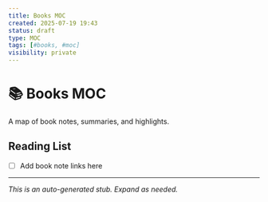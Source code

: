 ```yaml
---
title: Books MOC
created: 2025-07-19 19:43
status: draft
type: MOC
tags: [#books, #moc]
visibility: private
---
```


# 📚 Books MOC

A map of book notes, summaries, and highlights.

## Reading List
- [ ] Add book note links here

---
_This is an auto-generated stub. Expand as needed._
